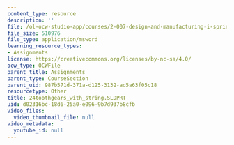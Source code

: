 ```yaml
---
content_type: resource
description: ''
file: /ol-ocw-studio-app/courses/2-007-design-and-manufacturing-i-spring-2009/d02316bc18d625a0e0969b7d937b8cfb_24toothgears_with_string.SLDPRT
file_size: 510976
file_type: application/msword
learning_resource_types:
- Assignments
license: https://creativecommons.org/licenses/by-nc-sa/4.0/
ocw_type: OCWFile
parent_title: Assignments
parent_type: CourseSection
parent_uid: 987b571d-371a-d125-3132-ad5a63f05c18
resourcetype: Other
title: 24toothgears_with_string.SLDPRT
uid: d02316bc-18d6-25a0-e096-9b7d937b8cfb
video_files:
  video_thumbnail_file: null
video_metadata:
  youtube_id: null
---
```

